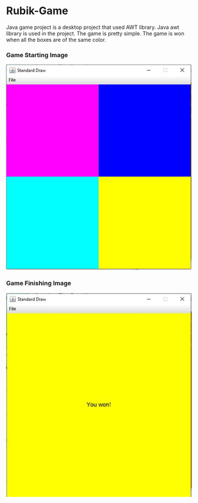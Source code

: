 # Rubik-Game

Java game project is a desktop project that used AWT library. Java awt library is used in the project.
The game is pretty simple. The game is won when all the boxes are of the same color.

### Game Starting Image

![](https://github.com/beyzayuksell/Rubik-Game/blob/main/Application_Images/rubicgame1.JPG)

### Game Finishing Image

![](https://github.com/beyzayuksell/Rubik-Game/blob/main/Application_Images/rubikgame2.JPG)

